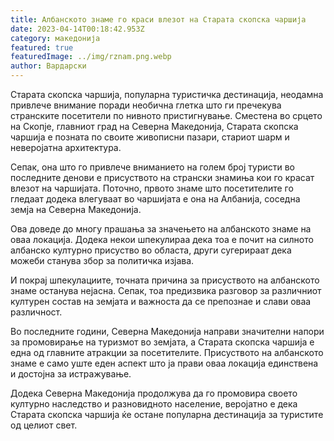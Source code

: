 ```yaml
---
title: Албанското знаме го краси влезот на Старата скопска чаршија
date: 2023-04-14T00:18:42.953Z
category: македонија
featured: true
featuredImage: ../img/rznam.png.webp
author: Вардарски
---
```


Старата скопска чаршија, популарна туристичка дестинација, неодамна привлече внимание поради необична глетка што ги пречекува странските посетители по нивното пристигнување. Сместена во срцето на Скопје, главниот град на Северна Македонија, Старата скопска чаршија е позната по своите живописни пазари, стариот шарм и неверојатна архитектура.

Сепак, она што го привлече вниманието на голем број туристи во последните денови е присуството на странски знамиња кои го красат влезот на чаршијата. Поточно, првото знаме што посетителите го гледаат додека влегуваат во чаршијата е она на Албанија, соседна земја на Северна Македонија.

Ова доведе до многу прашања за значењето на албанското знаме на оваа локација. Додека некои шпекулираа дека тоа е почит на силното албанско културно присуство во областа, други сугерираат дека можеби станува збор за политичка изјава.

И покрај шпекулациите, точната причина за присуството на албанското знаме останува нејасна. Сепак, тоа предизвика разговор за различниот културен состав на земјата и важноста да се препознае и слави оваа различност.

Во последните години, Северна Македонија направи значителни напори за промовирање на туризмот во земјата, а Старата скопска чаршија е една од главните атракции за посетителите. Присуството на албанското знаме е само уште еден аспект што ја прави оваа локација единствена и достојна за истражување.

Додека Северна Македонија продолжува да го промовира своето културно наследство и разновидното население, веројатно е дека Старата скопска чаршија ќе остане популарна дестинација за туристите од целиот свет.
